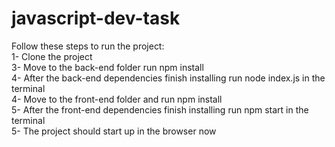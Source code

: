# javascript-dev-task

Follow these steps to run the project:  
1- Clone the project  
3- Move to the back-end folder run npm install  
4- After the back-end dependencies finish installing run node index.js in the terminal  
4- Move to the front-end folder and run npm install  
5- After the front-end dependencies finish installing run npm start in the terminal  
5- The project should start up in the browser now  
